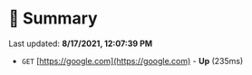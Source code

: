 # 📖 Summary
Last updated: **8/17/2021, 12:07:39 PM**

- `GET` [https://google.com](https://google.com) - **Up** (235ms)
